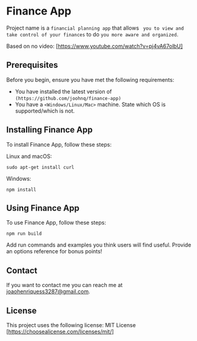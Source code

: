 # Finance App

Project name is a `financial planning app` that allows ` you to view and take control of your finances` to do `you more aware and organized`.

Based on no video: [https://www.youtube.com/watch?v=pj4vA67olbU]

## Prerequisites

Before you begin, ensure you have met the following requirements:
<!--- These are just example requirements. Add, duplicate or remove as required --->
* You have installed the latest version of `(https://github.com/joohnq/finance-app)`
* You have a `<Windows/Linux/Mac>` machine. State which OS is supported/which is not.

## Installing Finance App

To install Finance App, follow these steps:

Linux and macOS:
```
sudo apt-get install curl
```

Windows:
```
npm install
```
## Using Finance App

To use Finance App, follow these steps:

```
npm run build
```

Add run commands and examples you think users will find useful. Provide an options reference for bonus points!

## Contact

If you want to contact me you can reach me at <joaohenriquess3287@gmail.com>.

## License
<!--- If you're not sure which open license to use see https://choosealicense.com/--->

This project uses the following license: MIT License [https://choosealicense.com/licenses/mit/]
